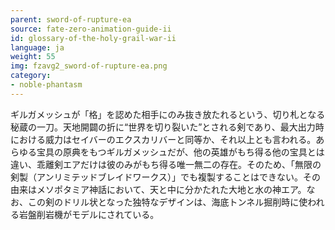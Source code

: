 ```yaml
---
parent: sword-of-rupture-ea
source: fate-zero-animation-guide-ii
id: glossary-of-the-holy-grail-war-ii
language: ja
weight: 55
img: fzavg2_sword-of-rupture-ea.png
category:
- noble-phantasm
---
```


ギルガメッシュが「格」を認めた相手にのみ抜き放たれるという、切り札となる秘蔵の一刀。天地開闢の折に“世界を切り裂いた”とされる剣であり、最大出力時における威力はセイバーのエクスカリバーと同等か、それ以上とも言われる。あらゆる宝具の原典をもつギルガメッシュだが、他の英雄がもち得る他の宝具とは違い、乖離剣エアだけは彼のみがもち得る唯一無二の存在。そのため、「無限の剣製（アンリミテッドブレイドワークス）」でも複製することはできない。その由来はメソポタミア神話において、天と中に分かたれた大地と水の神エア。なお、この剣のドリル状となった独特なデザインは、海底トンネル掘削時に使われる岩盤削岩機がモデルにされている。
